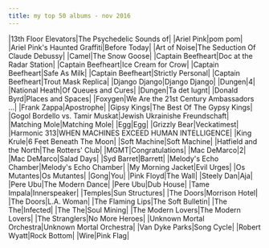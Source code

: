 ```yaml
---
title: my top 50 albums - nov 2016
---
```


|13th Floor Elevators|The Psychedelic Sounds of|
|Ariel Pink|pom pom|
|Ariel Pink's Haunted Graffiti|Before Today|
|Art of Noise|The Seduction Of Claude Debussy|
|Camel|The Snow Goose|
|Captain Beefheart|Doc at the Radar Station|
|Captain Beefheart|Ice Cream for Crow|
|Captain Beefheart|Safe As Milk|
|Captain Beefheart|Strictly Personal|
|Captain Beefheart|Trout Mask Replica|
|Django Django|Django Django|
|Dungen|4|
|National Heath|Of Queues and Cures|
|Dungen|Ta det lugnt|
|Donald Byrd|Places and Spaces|
|Foxygen|We Are the 21st Century Ambassadors ...|
|Frank Zappa|Apostrophe|
|Gipsy Kings|The Best Of The Gypsy Kings|
|Gogol Bordello vs. Tamir Muskat|Jewish Ukrainishe Freundschaft|
|Matching Mole|Matching Mole|
|Egg|Egg|
|Grizzly Bear|Veckatimest|
|Harmonic 313|WHEN MACHINES EXCEED HUMAN INTELLIGENCE|
|King Krule|6 Feet Beneath The Moon|
|Soft Machine|Soft Machine|
|Hatfield and the North|The Rotters' Club|
|MGMT|Congratulations|
|Mac DeMarco|2|
|Mac DeMarco|Salad Days|
|Syd Barret|Barrett|
|Melody's Echo Chamber|Melody's Echo Chamber|
|My Morning Jacket|Evil Urges|
|Os Mutantes|Os Mutantes|
|Gong|You|
|Pink Floyd|The Wall|
|Steely Dan|Aja|
|Pere Ubu|The Modern Dance|
|Pere Ubu|Dub House|
|Tame Impala|Innerspeaker|
|Temples|Sun Structures|
|The Doors|Morrison Hotel|
|The Doors|L.A. Woman|
|The Flaming Lips|The Soft Bulletin|
|The The|Infected|
|The The|Soul Mining|
|The Modern Lovers|The Modern Lovers|
|The Stranglers|No More Heroes|
|Unknown Mortal Orchestra|Unknown Mortal Orchestra|
|Van Dyke Parks|Song Cycle|
|Robert Wyatt|Rock Bottom|
|Wire|Pink Flag|
